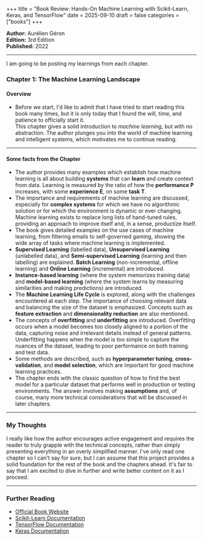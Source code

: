 +++
title = "Book Review: Hands-On Machine Learning with Scikit-Learn, Keras, and TensorFlow"
date = 2025-09-10
draft = false
categories = ["books"]
+++

**Author:** Aurélien Géron  
**Edition:** 3rd Edition  
**Published:** 2022

---

I am going to be posting my learnings from each chapter.

### Chapter 1: The Machine Learning Landscape

#### Overview

- Before we start, I'd like to admit that I have tried to start reading this book many times, but it is only today that I found the will, time, and patience to officially start it.  
  This chapter gives a solid introduction to *machine learning*, but with no abstraction. The author plunges you into the world of machine learning and intelligent systems, which motivates me to continue reading.

---

#### Some facts from the Chapter

- The author provides many examples which establish how machine learning is all about building **systems** that can **learn** and create context from data. Learning is measured by the ratio of how the **performance P** increases, with some **experience E**, on some **task T**.
- The importance and requirements of machine learning are discussed, especially for **complex systems** for which we have no algorithmic solution or for which the environment is dynamic or ever changing. Machine learning exists to replace long lists of hand-tuned rules, providing an approach to improve itself and, in a sense, productize itself.
- The book gives detailed examples on the use cases of machine learning, from filtering emails to self-governed gaming, showing the wide array of tasks where machine learning is implemented.
- **Supervised Learning** (labelled data), **Unsupervised Learning** (unlabelled data), and **Semi-supervised Learning** (learning and then labelling) are explained. **Batch Learning** (non-incremental, offline learning) and **Online Learning** (incremental) are introduced.
- **Instance-based learning** (where the system memorizes training data) and **model-based learning** (where the system learns by measuring similarities and making predictions) are introduced.
- The **Machine Learning Life Cycle** is explored, along with the challenges encountered at each step. The importance of choosing relevant data and balancing the size of the dataset is emphasized. Concepts such as **feature extraction** and **dimensionality reduction** are also mentioned.
- The concepts of **overfitting** and **underfitting** are introduced. Overfitting occurs when a model becomes too closely aligned to a portion of the data, capturing noise and irrelevant details instead of general patterns. Underfitting happens when the model is too simple to capture the nuances of the dataset, leading to poor performance on both training and test data.
- Some methods are described, such as **hyperparameter tuning**, **cross-validation**, and **model selection**, which are important for good machine learning practices.
- The chapter ends with the classic question of how to find the best model for a particular dataset that performs well in production or testing environments. The answer involves making **assumptions** and, of course, many more technical considerations that will be discussed in later chapters.

---

### My Thoughts

I really like how the author encourages active engagement and requires the reader to truly grapple with the technical concepts, rather than simply presenting everything in an overly simplified manner. I've only read one chapter so I can't say for sure, but I can assume that this project provides a solid foundation for the rest of the book and the chapters ahead. It's fair to say that I am excited to dive in further and write better content on it as I proceed.

---

### Further Reading

- [Official Book Website](https://homl.info/)
- [Scikit-Learn Documentation](https://scikit-learn.org/)
- [TensorFlow Documentation](https://www.tensorflow.org/)
- [Keras Documentation](https://keras.io/)
